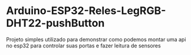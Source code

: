 # Arduino-ESP32-Reles-LegRGB-DHT22-pushButton
Projeto simples utilizado para demonstrar como podemos montar uma api no esp32 para controlar suas portas e fazer leitura de sensores
